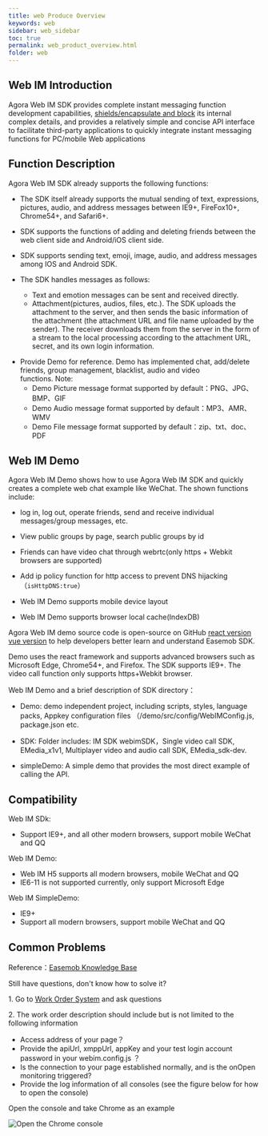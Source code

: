 ```yaml
---
title: web Produce Overview
keywords: web
sidebar: web_sidebar
toc: true
permalink: web_product_overview.html
folder: web
---
```

## Web IM Introduction 

Agora Web IM SDK provides complete instant messaging function development capabilities, <u>shields/encapsulate and block</u> its internal complex details, and provides a relatively simple and concise API interface to facilitate third-party applications to quickly integrate instant messaging functions for PC/mobile Web applications

## Function Description

Agora Web IM SDK already supports the following functions: 

-   The SDK itself already supports the mutual sending of text, expressions, pictures, audio, and address messages between IE9+, 
    FireFox10+, Chrome54+, and Safari6+. 

-   SDK supports the functions of adding and deleting friends between the web client side and Android/iOS client side.

-   SDK supports sending text, emoji, image, audio, and address messages among IOS and Android SDK.


-   The SDK handles messages as follows:

     - Text and emotion messages can be sent and received directly. 
    - Attachment(pictures, audios, files, etc.). The SDK uploads the attachment to the server, and then sends the basic information of the attachment (the attachment URL and file name uploaded by the sender). The receiver downloads them from the server in the form of a stream to the local processing according to the attachment URL, secret, and its own login information. 
    
* Provide Demo for reference. Demo has implemented chat, add/delete friends, group management, blacklist, audio and video   
        functions. 
        Note: 
    -  Demo Picture message format supported by default：PNG、JPG、BMP、GIF
    -  Demo Audio message format supported by default：MP3、AMR、WMV
    -  Demo File message format supported by default：zip、txt、doc、PDF

## Web IM Demo

Agora Web IM Demo shows how to use Agora Web IM SDK and quickly creates a complete web chat example like WeChat.
The shown functions include:

-   log in, log out, operate friends, send and receive individual messages/group messages, etc.

-   View public groups by page, search public groups by id 

-   Friends can have video chat through webrtc(only https + Webkit browsers are supported)

-   Add ip policy function for http access to prevent DNS hijacking（`isHttpDNS:true`）

-   Web IM Demo supports mobile device layout 

-   Web IM Demo supports browser local cache(IndexDB)

Agora Web IM demo source code is open-source on GitHub [react version](https://github.com/easemob/webim)
[vue version](https://github.com/easemob/webim-vue-demo) to help developers better learn and understand Easemob SDK.

Demo uses the react framework and supports advanced browsers such as Microsoft Edge, Chrome54+, and Firefox. 
The SDK supports IE9+. 
The video call function only supports https+Webkit browser.

Web IM Demo and a brief description of SDK directory：

-   Demo: demo independent project, including scripts, styles, language packs, Appkey configuration files
    （/demo/src/config/WebIMConfig.js, package.json etc.

-   SDK: Folder includes: IM SDK webimSDK，Single video call SDK,
    EMedia_x1v1, Multiplayer video and audio call SDK, EMedia_sdk-dev.

-   simpleDemo: A simple demo that provides the most direct example of calling the API.

## Compatibility

Web IM SDk:

-   Support IE9+, and all other modern browsers, support mobile WeChat and QQ

Web IM Demo:

-   Web IM H5 supports all modern browsers, mobile WeChat and QQ
-   IE6-11 is not supported currently, only support Microsoft Edge

Web IM SimpleDemo:

-   IE9+
-   Support all modern browsers, support mobile WeChat and QQ 

## Common Problems

Reference：[Easemob Knowledge Base](https://im.tickets.easemob.com/kb/index.php)

Still have questions, don't know how to solve it?

1\. Go to [Work Order System](https://im.tickets.easemob.com/) and ask questions

2\. The work order description should include but is not limited to the following information

-   Access address of your page？
-   Provide the apiUrl, xmppUrl, appKey and your test login account password in your webim.config.js ？
-   Is the connection to your page established normally, and is the onOpen monitoring triggered?
-   Provide the log information of all consoles (see the figure below for how to open the console)

Open the console and take Chrome as an example

![Open the Chrome console](/im/400webimintegration/631797ea288988d131b35ec9ffbd6211.jpg)


